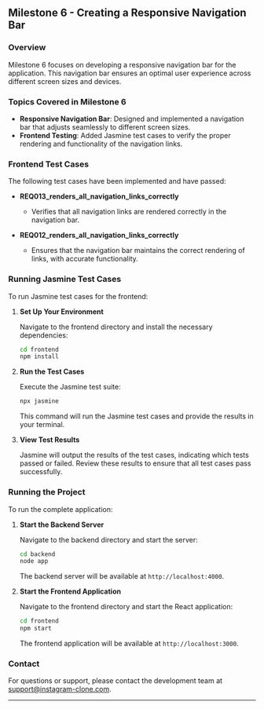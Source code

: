 ## **Milestone 6 - Creating a Responsive Navigation Bar**

### **Overview**

Milestone 6 focuses on developing a responsive navigation bar for the application. This navigation bar ensures an optimal user experience across different screen sizes and devices.

### **Topics Covered in Milestone 6**

- **Responsive Navigation Bar**: Designed and implemented a navigation bar that adjusts seamlessly to different screen sizes.
- **Frontend Testing**: Added Jasmine test cases to verify the proper rendering and functionality of the navigation links.

### **Frontend Test Cases**

The following test cases have been implemented and have passed:

- **REQ013_renders_all_navigation_links_correctly**
  - Verifies that all navigation links are rendered correctly in the navigation bar.

- **REQ012_renders_all_navigation_links_correctly**
  - Ensures that the navigation bar maintains the correct rendering of links, with accurate functionality.

### **Running Jasmine Test Cases**

To run Jasmine test cases for the frontend:

1. **Set Up Your Environment**

   Navigate to the frontend directory and install the necessary dependencies:
   ```bash
   cd frontend
   npm install
   ```

2. **Run the Test Cases**

   Execute the Jasmine test suite:
   ```bash
   npx jasmine
   ```

   This command will run the Jasmine test cases and provide the results in your terminal.

3. **View Test Results**

   Jasmine will output the results of the test cases, indicating which tests passed or failed. Review these results to ensure that all test cases pass successfully.

### **Running the Project**

To run the complete application:

1. **Start the Backend Server**

   Navigate to the backend directory and start the server:
   ```bash
   cd backend
   node app
   ```

   The backend server will be available at `http://localhost:4000`.

2. **Start the Frontend Application**

   Navigate to the frontend directory and start the React application:
   ```bash
   cd frontend
   npm start
   ```

   The frontend application will be available at `http://localhost:3000`.

### **Contact**

For questions or support, please contact the development team at [support@instagram-clone.com](mailto:support@instagram-clone.com).

---
